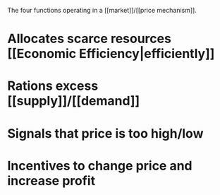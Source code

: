 The four functions operating in a [[market]]/[[price mechanism]].

# Allocates scarce resources [[Economic Efficiency|efficiently]]
# Rations excess [[supply]]/[[demand]]
# Signals that price is too high/low
# Incentives to change price and increase profit